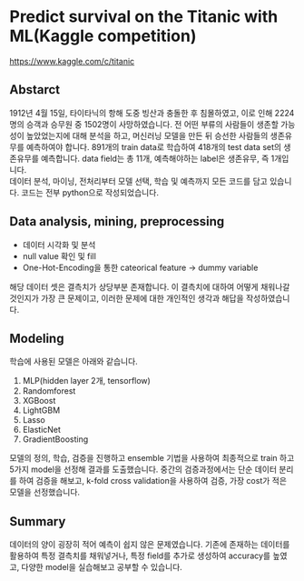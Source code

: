 # Predict survival on the Titanic with ML(Kaggle competition)
https://www.kaggle.com/c/titanic<br>
 
 ## Abstarct
  1912년 4월 15일, 타이타닉의 항해 도중 빙산과 충돌한 후 침몰하였고, 이로 인해 2224명의 승객과 승무원 중 1502명이 사망하였습니다. 전 어떤 부류의 사람들이 생존할 가능성이 높았었는지에 대해 분석을 하고, 머신러닝 모델을 만든 뒤 승선한 사람들의 생존유무를 예측하여야 합니다. 891개의 train data로 학습하여 418개의 test data set의 생존유무를 예측합니다. data field는 총 11개, 예측해야하는 label은 생존유무, 즉 1개입니다. <br>
  데이터 분석, 마이닝, 전처리부터 모델 선택, 학습 및 예측까지 모든 코드를 담고 있습니다. 코드는 전부 python으로 작성되었습니다.
 
 ## Data analysis, mining, preprocessing
 - 데이터 시각화 및 분석
 - null value 확인 및 fill
 - One-Hot-Encoding을 통한 cateorical feature -> dummy variable

해당 데이터 셋은 결측치가 상당부분 존재합니다. 이 결측치에 대하여 어떻게 채워나갈 것인지가 가장 큰 문제이고, 이러한 문제에 대한 개인적인 생각과 해답을 작성하였습니다.
 
## Modeling
  학습에 사용된 모델은 아래와 같습니다.
 1. MLP(hidden layer 2개, tensorflow)
 2. Randomforest
 3. XGBoost
 4. LightGBM
 5. Lasso
 6. ElasticNet
 7. GradientBoosting
 
모델의 정의, 학습, 검증을 진행하고 ensemble 기법을 사용하여 최종적으로 train 하고 5가지 model을 선정해 결과를 도출했습니다. 중간의 검증과정에서는 단순 데이터 분리를 하여 검증을 해보고, k-fold cross validation을 사용하여 검증, 가장 cost가 적은 모델을 선정했습니다.<br>
## Summary
데이터의 양이 굉장히 적어 예측이 쉽지 않은 문제였습니다. 기존에 존재하는 데이터를 활용하여 특정 결측치를 채워넣거나, 특정 field를 추가로 생성하여 accuracy를 높였고, 다양한 model을 실습해보고 공부할 수 있습니다.

